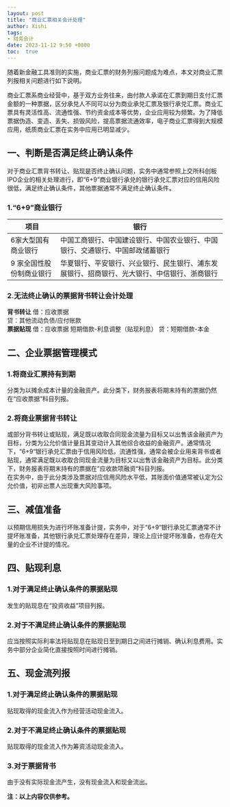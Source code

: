```yaml
---
layout: post
title: "商业汇票相关会计处理"
author: Xishi
tags:
- 财务会计
date: 2023-11-12 9:50 +0800
toc:  true
---
```

随着新金融工具准则的实施，商业汇票的财务列报问题成为难点，本文对商业汇票列报相关问题进行如下说明。

商业汇票系商业经营中，基于双方业务往来，由付款人承诺在汇票到期日支付汇票金额的一种票据，区分承兑人不同可以分为商业承兑汇票及银行承兑汇票。商业汇票具有灵活性高、流通性强、节约资金成本等优势，企业应用较为频繁。为了降低票据伪造、变造、丢失、损毁风险，提高票据流通效率，电子商业汇票得到大规模应用，纸质商业汇票在实务中应用已明显减少。

## 一、判断是否满足终止确认条件

对于商业汇票背书转让、贴现是否终止确认问题，实务中通常参照上交所科创板IPO企业的相关处理进行，即“6+9”商业银行承兑的银行承兑汇票对应的信用风险很低，满足终止确认条件，其他票据通常不满足终止确认条件。

### 1.“6+9”商业银行

| 项目                     | 银行                                                         |
| ------------------------ | ------------------------------------------------------------ |
| 6家大型国有商业银行      | 中国工商银行、中国建设银行、中国农业银行、中国银行、交通银行、中国邮政储蓄银行 |
| 9 家全国性股份制商业银行 | 华夏银行、平安银行、兴业银行、民生银行、浦东发展银行、招商银行、光大银行、中信银行、浙商银行 |

### 2.无法终止确认的票据背书转让会计处理

**背书转让**   借：应收票据              
                  		贷：其他流动负债/应付账款        
**票据贴现**   借：应收票据
               			短期借款-利息调整（贴现利息）
             			  贷：短期借款-本金

## 二、企业票据管理模式

### 1.将商业汇票持有到期

分类为以摊余成本计量的金融资产。此分类下，财务报表将期末持有的票据仍然在“应收票据”科目列报。

### 2.将商业票据背书转让

或部分背书转让或贴现，满足既以收取合同现金流量为目标又以出售该金融资产为目标，分类为公允价值计量且其变动计入其他综合收益的金融资产。通常情况下，“6+9“银行承兑汇票由于信用风险低，流通性强，通常会被企业用来背书或者贴现，通常满足既以收取合同现金流量为目标又以出售该金融资产为目标。此分类下，财务报表将期末持有的票据在”应收款项融资“科目列报。<br/>
在实务中，由于此分类涉及票据对应信用风险水平低，其账面价值通常被认定为公允价值，初非出票人出现重大风险事项。

## 三、减值准备

以预期信用损失为进行坏账准备计提，实务中，对于“6+9“银行承兑汇票通常不计提坏账准备，其他银行承兑汇票处理存在差异，理论上应计提坏账准备，也存在大量的企业不计提的情况。

## 四、贴现利息

### 1.对于满足终止确认条件的票据贴现

发生的贴现息在“投资收益”项目列报。

### 2.对于不满足终止确认条件的票据贴现

应当按照实际利率法将贴现息在贴现日至到期日之间进行摊销、确认利息费用。实务中部分企业简化直接按照时间进行摊销。

## 五、现金流列报

### 1.对于满足终止确认条件的票据贴现

贴现取得的现金流入作为经营活动现金流入。

### 2.对于不满足终止确认条件的票据贴现

贴现取得的现金流入作为筹资活动现金流入。

### 3.对于票据背书

由于没有实际现金流产生，没有现金流入和现金流出。

**注：以上内容仅供参考。**
